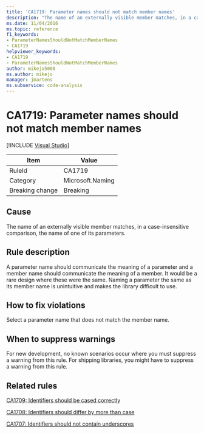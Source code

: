 ```yaml
---
title: 'CA1719: Parameter names should not match member names'
description: "The name of an externally visible member matches, in a case-insensitive comparison, the name of one of its parameters."
ms.date: 11/04/2016
ms.topic: reference
f1_keywords:
- ParameterNamesShouldNotMatchMemberNames
- CA1719
helpviewer_keywords:
- CA1719
- ParameterNamesShouldNotMatchMemberNames
author: mikejo5000
ms.author: mikejo
manager: jmartens
ms.subservice: code-analysis
---
```

# CA1719: Parameter names should not match member names

 [!INCLUDE [Visual Studio](~/includes/applies-to-version/vs-windows-only.md)]

|Item|Value|
|-|-|
|RuleId|CA1719|
|Category|Microsoft.Naming|
|Breaking change|Breaking|

## Cause
The name of an externally visible member matches, in a case-insensitive comparison, the name of one of its parameters.

## Rule description
A parameter name should communicate the meaning of a parameter and a member name should communicate the meaning of a member. It would be a rare design where these were the same. Naming a parameter the same as its member name is unintuitive and makes the library difficult to use.

## How to fix violations
Select a parameter name that does not match the member name.

## When to suppress warnings
For new development, no known scenarios occur where you must suppress a warning from this rule. For shipping libraries, you might have to suppress a warning from this rule.

## Related rules
[CA1709: Identifiers should be cased correctly](../code-quality/ca1709.md)

[CA1708: Identifiers should differ by more than case](/dotnet/fundamentals/code-analysis/quality-rules/ca1708)

[CA1707: Identifiers should not contain underscores](/dotnet/fundamentals/code-analysis/quality-rules/ca1707)
